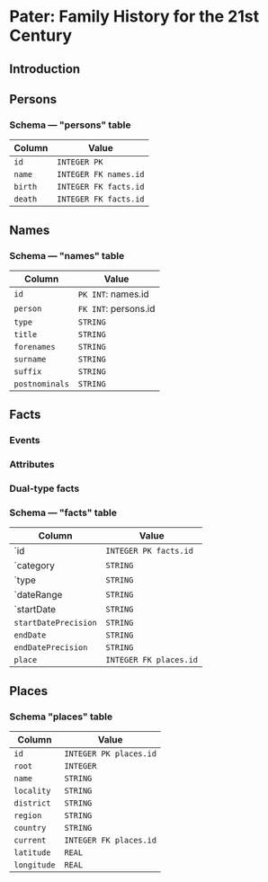 # Pater: Family History for the 21st Century

## Introduction

## Persons

### Schema — "persons" table

| Column    | Value               |
|---------|-----------------------|
| `id`    | `INTEGER PK`          |
| `name`  | `INTEGER FK names.id` |
| `birth` | `INTEGER FK facts.id` |
| `death` | `INTEGER FK facts.id` |

## Names

### Schema — "names" table

| Column         | Value                |
|----------------|----------------------|
| `id`           | `PK INT`: names.id   |
| `person`       | `FK INT`: persons.id |
| `type`         | `STRING`             |
| `title`        | `STRING`             |
| `forenames`    | `STRING`             |
| `surname`      | `STRING`             |
| `suffix`       | `STRING`             |
| `postnominals` | `STRING`             |

## Facts

### Events

### Attributes

### Dual-type facts

### Schema — "facts" table

| Column               | Value                  |
|----------------------|------------------------|
| `id                  | `INTEGER PK facts.id`  | 
| `category            | `STRING`               |
| `type                | `STRING`               |
| `dateRange           | `STRING`               |
| `startDate           | `STRING`               |
| `startDatePrecision` | `STRING`               |
| `endDate`            | `STRING`               |
| `endDatePrecision`   | `STRING`               |
| `place`              | `INTEGER FK places.id` |

## Places

### Schema "places" table

| Column      | Value                  |
|-------------|------------------------|
| `id`        | `INTEGER PK places.id` |
| `root`      | `INTEGER`              |
| `name`      | `STRING`               |
| `locality`  | `STRING`               |
| `district`  | `STRING`               |
| `region`    | `STRING`               |
| `country`   | `STRING`               |
| `current`   | `INTEGER FK places.id` |
| `latitude`  | `REAL`                 |
| `longitude` | `REAL`                 |
